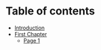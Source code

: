 # Table of contents

* [Introduction](README.md)
* [First Chapter](chapter1/README.md)
  * [Page 1](chapter1/page-1.md)

